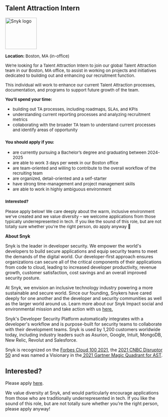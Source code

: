 Talent Attraction Intern
---

<img src="https://res.cloudinary.com/snyk/image/upload/v1537345894/press-kit/brand/logo-black.png" width="100" alt="Snyk logo" />

<p><span style="font-size: 10pt;"><span style="font-weight: 400;"><strong>Location:</strong> Boston, MA (in-office)</span></span></p>
<p><span style="font-size: 10pt;"><span style="font-weight: 400;">We’re looking for a<strong> </strong></span>Talent Attraction Intern<span style="font-weight: 400;"> to join our global Talent Attraction team in our Boston, MA office, to assist in working on projects and initiatives dedicated to building out and enhancing our recruitment function.&nbsp;</span></span></p>
<p><span style="font-weight: 400; font-size: 10pt;">This individual will work to enhance our current Talent Attraction processes, documentation, and programs to support future growth of the team.&nbsp;</span></p>
<p><span style="font-size: 10pt;"><strong>You’ll spend your time:</strong></span></p>
<ul>
<li style="font-weight: 400;"><span style="font-weight: 400; font-size: 10pt;">building out TA processes, including roadmaps, SLAs, and KPIs&nbsp;</span></li>
<li style="font-weight: 400;"><span style="font-weight: 400; font-size: 10pt;">understanding current reporting processes and analyzing recruitment metrics</span></li>
<li style="font-weight: 400;"><span style="font-weight: 400; font-size: 10pt;">collaborating with the broader TA team to understand current processes and identify areas of opportunity</span></li>
</ul>
<h3><span style="font-size: 10pt;"><strong>You should apply if you:</strong></span></h3>
<ul>
<li style="font-weight: 400;"><span style="font-weight: 400; font-size: 10pt;">are currently pursuing a Bachelor’s degree and graduating between 2024-2025</span></li>
<li style="font-weight: 400;"><span style="font-weight: 400; font-size: 10pt;">are able to work 3 days per week in our Boston office&nbsp;</span></li>
<li style="font-weight: 400;"><span style="font-weight: 400; font-size: 10pt;">are team-oriented and willing to contribute to the overall workflow of the recruiting team</span></li>
<li style="font-weight: 400;"><span style="font-weight: 400; font-size: 10pt;">are organized, detail-oriented and a self-starter</span></li>
<li style="font-weight: 400;"><span style="font-weight: 400; font-size: 10pt;">have strong time-management and project management skills&nbsp;</span></li>
<li style="font-weight: 400;"><span style="font-weight: 400; font-size: 10pt;">are able to work in highly ambiguous environment&nbsp;</span></li>
</ul>
<h3><span style="font-size: 10pt;"><strong>Interested?</strong></span></h3>
<p><span style="font-size: 10pt;"><span style="font-weight: 400;">Please apply below! We care deeply about the warm, inclusive environment we've created and we value diversity – we welcome applications from those typically underrepresented in tech. If you like the sound of this role, but are not totally sure whether you're the right person, do apply anyway 🙂&nbsp;</span><span style="font-weight: 400;">&nbsp;</span></span></p><div class="content-conclusion"><p><strong>About Snyk</strong></p>
<p><span style="font-weight: 400;">Snyk is the leader in developer security. We empower the world's developers to build secure applications and equip security teams to meet the demands of the digital world. Our developer-first approach ensures organizations can secure all of the critical components of their applications from code to cloud, leading to increased developer productivity, revenue growth, customer satisfaction, cost savings and an overall improved security posture.&nbsp;</span></p>
<p><span style="font-weight: 400;">At Snyk, we envision an inclusive technology industry powering a more sustainable and secure world.</span> <span style="font-weight: 400;">Since our founding, Snykers have cared deeply for one another and the developer and security communities as well as the larger world around us. Learn more about our Snyk Impact social and environmental mission and take action with us </span><a href="https://snyk.io/about/snyk-impact/"><span style="font-weight: 400;">here.</span></a></p>
<p><span style="font-weight: 400;">Snyk's Developer Security Platform automatically integrates with a developer's workflow and is purpose-built for security teams to collaborate with their development teams. Snyk is used by 1,200 customers worldwide today, including industry leaders such as Asurion, Google, Intuit, MongoDB, New Relic, Revolut and Salesforce.</span></p>
<p><span style="font-weight: 400;">Snyk is recognized on the </span><a href="https://www.forbes.com/cloud100/#6f24b5ba5f94"><span style="font-weight: 400;">Forbes Cloud 100 2021</span></a><span style="font-weight: 400;">, the </span><a href="https://www.cnbc.com/2021/05/25/these-are-the-2021-cnbc-disruptor-50-companies.html"><span style="font-weight: 400;">2021 CNBC Disruptor 50</span></a><span style="font-weight: 400;"> and was named a Visionary in the</span><a href="https://snyk.io/blog/snyk-visionary-2021-gartner-magic-quadrant-for-ast/"><span style="font-weight: 400;"> 2021 Gartner Magic Quadrant for AST</span></a><span style="font-weight: 400;">.</span></p></div>

Interested?
---

Please apply [here](https://boards.greenhouse.io/snyk/jobs/6178414002#app).

We value diversity at Snyk, and would particularly encourage applications from those who are traditionally underrepresented in tech.
If you like the sound of this role, but are not totally sure whether you’re the right person, please apply anyway!
